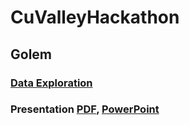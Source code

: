 # CuValleyHackathon
## Golem

### [Data Exploration](https://github.com/mpiorczynski/CuValleyHackathon/blob/main/data_exploration.ipynb)

### Presentation [PDF](https://github.com/mpiorczynski/CuValleyHackathon/blob/main/CuValley%20GOLEM.pdf), [PowerPoint](https://github.com/mpiorczynski/CuValleyHackathon/blob/main/CuValley%20GOLEM.pptx)

